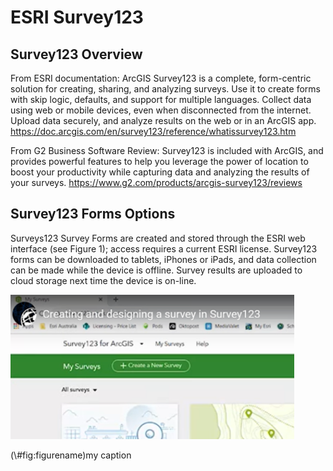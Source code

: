 # ESRI Survey123

## Survey123 Overview

From ESRI documentation: ArcGIS Survey123 is a complete, form-centric solution for creating, sharing, and analyzing surveys. Use it to create forms with skip logic, defaults, and support for multiple languages. Collect data using web or mobile devices, even when disconnected from the internet. Upload data securely, and analyze results on the web or in an ArcGIS app. 
https://doc.arcgis.com/en/survey123/reference/whatissurvey123.htm

From G2 Business Software Review: Survey123 is included with ArcGIS, and provides powerful features to help you leverage the power of location to boost your productivity while capturing data and analyzing the results of your surveys. https://www.g2.com/products/arcgis-survey123/reviews

## Survey123 Forms Options

Surveys123 Survey Forms are created and stored through the ESRI web interface (see Figure 1); access requires a current ESRI license. Survey123 forms can be downloaded to tablets, iPhones or iPads, and data collection can be made while the device is offline. Survey results are uploaded to cloud storage next time the device is on-line. 

<div class="figure">
<img src="figures/survey123/ESRIweb.png" alt="my caption" width="90%" />
<p class="caption">(\#fig:figurename)my caption</p>
</div>


